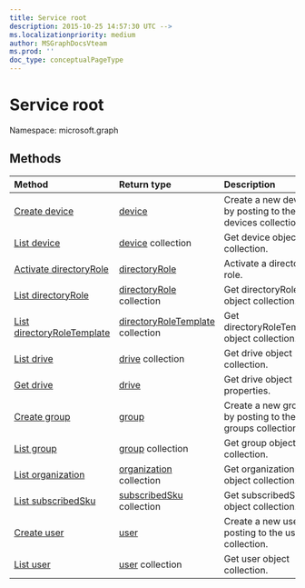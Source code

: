 ```yaml
---
title: Service root
description: 2015-10-25 14:57:30 UTC -->
ms.localizationpriority: medium
author: MSGraphDocsVteam
ms.prod: ''
doc_type: conceptualPageType
---
```


# Service root

Namespace: microsoft.graph

## Methods

| Method                                                                | Return type                                                  | Description                                               |
| :-------------------------------------------------------------------- | :----------------------------------------------------------- | :-------------------------------------------------------- |
| [Create device](../api/device-post-devices.md)                        | [device](device.md)                                          | Create a new device by posting to the devices collection. |
| [List device](../api/device-list.md)                                  | [device](device.md) collection                               | Get device object collection.                             |
| [Activate directoryRole](../api/directoryrole-post-directoryroles.md) | [directoryRole](directoryrole.md)                            | Activate a directory role.                                |
| [List directoryRole](../api/directoryrole-list.md)                    | [directoryRole](directoryrole.md) collection                 | Get directoryRole object collection.                      |
| [List directoryRoleTemplate](../api/directoryroletemplate-list.md)    | [directoryRoleTemplate](directoryroletemplate.md) collection | Get directoryRoleTemplate object collection.              |
| [List drive](../api/drive-list.md)                                    | [drive](drive.md) collection                                 | Get drive object collection.                              |
| [Get drive](../api/drive-get.md)                                      | [drive](drive.md)                                            | Get drive object properties.                              |
| [Create group](../api/group-post-groups.md)                           | [group](group.md)                                            | Create a new group by posting to the groups collection.   |
| [List group](../api/group-list.md)                                    | [group](group.md) collection                                 | Get group object collection.                              |
| [List organization](../api/organization-get.md)                       | [organization](organization.md) collection                   | Get organization object collection.                       |
| [List subscribedSku](../api/subscribedsku-list.md)                    | [subscribedSku](subscribedsku.md) collection                 | Get subscribedSku object collection.                      |
| [Create user](../api/user-post-users.md)                              | [user](user.md)                                              | Create a new user by posting to the users collection.     |
| [List user](../api/user-list.md)                                      | [user](user.md) collection                                   | Get user object collection.                               |

<!-- uuid: 8fcb5dbc-d5aa-4681-8e31-b001d5168d79
2015-10-25 14:57:30 UTC -->

<!-- {
  "type": "#page.annotation",
  "description": "Service root",
  "keywords": "",
  "section": "documentation",
  "tocPath": ""
}-->
